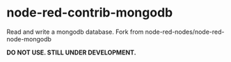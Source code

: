 # node-red-contrib-mongodb
Read and write a mongodb database. Fork from node-red-nodes/node-red-node-mongodb

**DO NOT USE. STILL UNDER DEVELOPMENT.**
